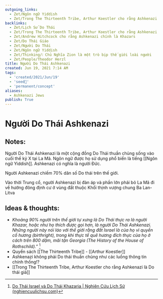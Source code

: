 ```yaml
---
outgoing_links:
  - Zet/Ngôn ngữ Yiddish
  - Zet/Trong The Thirteenth Tribe, Arthur Koestler cho rằng Ashkenazi là Do thái giả
backlinks:
  - Zet/Lịch Sử Do Thái
  - Zet/Trong The Thirteenth Tribe, Arthur Koestler cho rằng Ashkenazi là Do thái giả
  - Zet/Andrew Hitchcock cho rằng Ashkenazi chính là Khazars
  - Zet/Do Thái Giáo
  - Zet/Người Do Thái
  - Zet/Ngôn ngữ Yiddish
  - Zet/Thinking/❕ Chủ Nghĩa Zion là một trò bịp thế giới loài người
  - Zet/People/Theodor Herzl
title: Người Do Thái Ashkenazi
created: Jun 19, 2021 7:14 AM
tags:
  - 'created/2021/Jun/19'
  - 'seed🥜'
  - 'permanent/concept'
aliases:
  - Ashkenazi Jews
publish: True
---
```

# Người Do Thái Ashkenazi

## Notes:
Người Do Thái Ashkenazi là một cộng đồng Do Thái thuần chủng sống vào cuối thế kỷ X tại La Mã. Ngôn ngữ được họ sử dụng phổ biến là tiếng [[Ngôn ngữ Yiddish]]. Ashkenazi có nghĩa là người Đức.

Người Ashkenazi chiếm 70% dân số Do thái trên thế giới.

Vào thời Trung cổ, người Ashkenazi bị đàn áp và phần lớn phải bỏ La Mã đi về hướng đông định cư ở vùng đất thuộc Khối thịnh vượng chung Ba Lan-Litva

## Ideas & thoughts:
- *Khoảng 90% người trên thế giới tự xưng là Do Thái thực ra là người Khazar, hoặc như họ thích được gọi hơn, là người Do Thái Ashkenazi. Những người này nói láo với thế giới rằng đất Israel là của họ vì quyền cố hương (birthright), trong khi thực tế quê hương đích thực của họ ở cách trên 800 dặm, mãi tận Georgia (The History of the House of Rothschild).”* [^1]
- Quyển sách [[The Thirteenth Tribe]] - [[Arthur Koestler]]
- Ashkenazi không phải Do thái thuần chủng như các luồng thông tin chính thống!?
- [[Trong The Thirteenth Tribe, Arthur Koestler cho rằng Ashkenazi là Do thái giả]]

[^1]:[Do Thái Israel và Do Thái Khazaria | Nghiên Cứu Lịch Sử (nghiencuulichsu.com)](https://nghiencuulichsu.com/2013/11/01/do-thai-israel-va-do-thai-khazaria/)